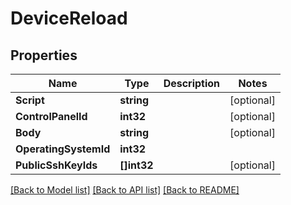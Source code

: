 # DeviceReload

## Properties

Name | Type | Description | Notes
------------ | ------------- | ------------- | -------------
**Script** | **string** |  | [optional] 
**ControlPanelId** | **int32** |  | [optional] 
**Body** | **string** |  | [optional] 
**OperatingSystemId** | **int32** |  | 
**PublicSshKeyIds** | **[]int32** |  | [optional] 

[[Back to Model list]](../README.md#documentation-for-models) [[Back to API list]](../README.md#documentation-for-api-endpoints) [[Back to README]](../README.md)


